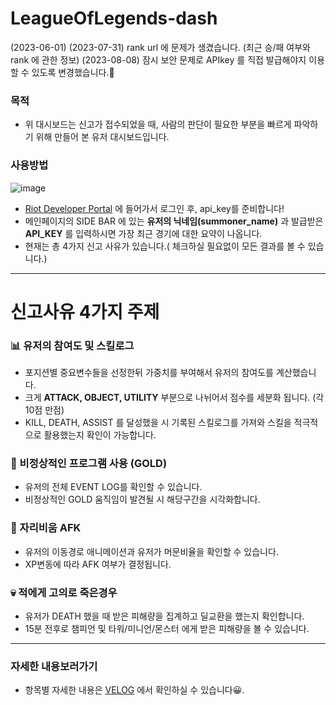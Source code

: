 # LeagueOfLegends-dash

(2023-06-01) 
(2023-07-31) rank url 에 문제가 생겼습니다. (최근 승/패 여부와 rank 에 관한 정보) 
(2023-08-08) 잠시 보안 문제로 APIkey 를 직접 발급해야지 이용할 수 있도록 변경했습니다.🥹

### 목적  
- 위 대시보드는 신고가 접수되었을 때, 사람의 판단이 필요한 부분을 빠르게 파악하기 위해 만들어 본 유저 대시보드입니다.

### 사용방법


![image](https://github.com/KGochae/LeagueOfLegends-dash/assets/86241587/1f2b916f-c0a4-40c3-a272-30872ed929f1)

- [Riot Developer Portal](https://developer.riotgames.com/) 에 들어가서 로그인 후, api_key를 준비합니다!
- 메인페이지의 SIDE BAR 에 있는 **유저의 닉네임(summoner_name)** 과 발급받은 **API_KEY** 를 입력하시면 가장 최근 경기에 대한 요약이 나옵니다.
- 현재는 총 4가지 신고 사유가 있습니다.( 체크하실 필요없이 모든 결과를 볼 수 있습니다.)

----
# 신고사유 4가지 주제

### 📊 유저의 참여도 및 스킬로그
- 포지션별 중요변수들을 선정한뒤 가중치를 부여해서 유저의 참여도를 계산했습니다. 
- 크게 **ATTACK, OBJECT, UTILITY** 부분으로 나뉘어서 점수를 세분화 됩니다. (각 10점 만점)
- KILL, DEATH, ASSIST 를 달성했을 시 기록된 스킬로그를 가져와 스킬을 적극적으로 활용했는지 확인이 가능합니다.

### 👻 비정상적인 프로그램 사용 (GOLD)
- 유저의 전체 EVENT LOG를 확인할 수 있습니다.
- 비정상적인 GOLD 움직임이 발견될 시 해당구간을 시각화합니다.

### 🥲 자리비움 AFK
- 유저의 이동경로 애니메이션과 유저가 머문비율을 확인할 수 있습니다.
- XP변동에 따라 AFK 여부가 결정됩니다.

### 💀 적에게 고의로 죽은경우
- 유저가 DEATH 했을 때 받은 피해량을 집계하고 딜교환을 했는지 확인합니다.
- 15분 전후로 챔피언 및 타워/미니언/몬스터 에게 받은 피해량을 볼 수 있습니다.
---

### 자세한 내용보러가기
- 항목별 자세한 내용은 [VELOG](https://velog.io/@liveandletlive/series/RIOT-API) 에서 확인하실 수 있습니다😀.
